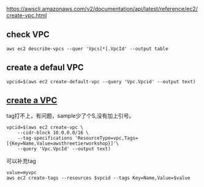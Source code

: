 https://awscli.amazonaws.com/v2/documentation/api/latest/reference/ec2/create-vpc.html
## check VPC
```
aws ec2 describe-vpcs --quer 'Vpcs[*].VpcId' --output table
```

## create a defaul VPC
```
vpcid=$(aws ec2 create-default-vpc --query 'Vpc.Vpcid' --output text)  
```
## [create a VPC]([url](https://awscli.amazonaws.com/v2/documentation/api/latest/reference/ec2/create-vpc.html))
tag打不上，有问题，sample少了个S,没有加上引号。
```
vpcid=$(aws ec2 create-vpc \
    --cidr-block 10.0.0.0/16 \
    --tag-specifications 'ResourceType=vpc,Tags=[{Key=Name,Value=awsthreetierworkshop}]'\
    --query 'Vpc.VpcId' --output text)  
```
可以补充tag
```
value=myvpc
aws ec2 create-tags --resources $vpcid --tags Key=Name,Value=$value
```
